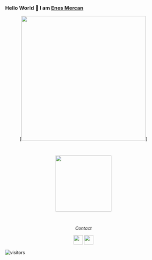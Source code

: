   <!-- Greeting Section -->
### Hello World 👋 I am [Enes Mercan](https://github.com/enesmrcn)

<p align="center">   
[<img width="400" src="https://github-readme-stats.vercel.app/api?username=enesmrcn&show_icons=true"/>]
</p>

<!-- Stats -->

<br/>
  <p align="center">     
<a href="https://github.com/enesmrcn">
  <img height="180em" src="https://github-readme-stats.vercel.app/api?username=enesmrcn&theme=buefy&show_icons=true" />
</a>
  </p>
  
<br/>



  <!-- Contact Section -->

<p align="center">
  <i>Contact</i>

  <p align="center">     
    <a href="https://www.linkedin.com/in/enesmercan/" alt="Linkedin"><img src="https://github.com/nitish-awasthi/nitish-awasthi/blob/master/174857.png" height="30" width="30"></a>
    <a href="mailto:enesmercan1453@gmail.com" alt="Contact me"><img src="https://github.com/nitish-awasthi/nitish-awasthi/blob/master/gmail-512.webp" height="30" width="30"></a>
  </p>
  



  <!-- Visitors badge: -->
![visitors](https://visitor-badge.laobi.icu/badge?page_id=enesmrcn.enesmrcn)
